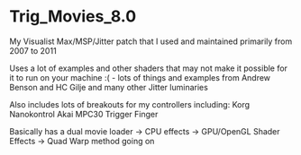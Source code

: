 Trig_Movies_8.0
===============

My Visualist Max/MSP/Jitter patch that I used and maintained primarily from 2007 to 2011

Uses a lot of examples and other shaders that may not make it possible for it to run on your machine :( - lots of things and examples from Andrew Benson and HC Gilje and many other Jitter luminaries

Also includes lots of breakouts for my controllers including:
Korg Nanokontrol
Akai MPC30
Trigger Finger

Basically has a dual movie loader -> CPU effects -> GPU/OpenGL Shader Effects -> Quad Warp method going on
